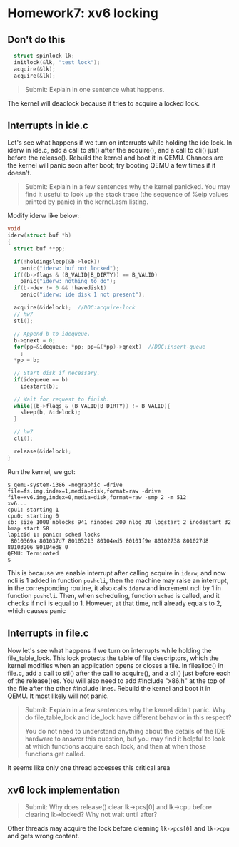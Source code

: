 # Homework7: xv6 locking

## Don't do this

```c
  struct spinlock lk;
  initlock(&lk, "test lock");
  acquire(&lk);
  acquire(&lk);
```

> Submit: Explain in one sentence what happens. 

The kernel will deadlock because it tries to acquire a locked lock.

## Interrupts in ide.c

Let's see what happens if we turn on interrupts while holding the ide lock. In iderw in ide.c, add a call to sti() after the acquire(), and a call to cli() just before the release(). Rebuild the kernel and boot it in QEMU. Chances are the kernel will panic soon after boot; try booting QEMU a few times if it doesn't. 

> Submit: Explain in a few sentences why the kernel panicked. You may find it useful to look up the stack trace (the sequence of %eip values printed by panic) in the kernel.asm listing.

Modify iderw like below:

```c
void
iderw(struct buf *b)
{
  struct buf **pp;

  if(!holdingsleep(&b->lock))
    panic("iderw: buf not locked");
  if((b->flags & (B_VALID|B_DIRTY)) == B_VALID)
    panic("iderw: nothing to do");
  if(b->dev != 0 && !havedisk1)
    panic("iderw: ide disk 1 not present");

  acquire(&idelock);  //DOC:acquire-lock
  // hw7
  sti();

  // Append b to idequeue.
  b->qnext = 0;
  for(pp=&idequeue; *pp; pp=&(*pp)->qnext)  //DOC:insert-queue
    ;
  *pp = b;

  // Start disk if necessary.
  if(idequeue == b)
    idestart(b);

  // Wait for request to finish.
  while((b->flags & (B_VALID|B_DIRTY)) != B_VALID){
    sleep(b, &idelock);
  }

  // hw7
  cli();

  release(&idelock);
}
```

Run the kernel, we got:

```shell
$ qemu-system-i386 -nographic -drive file=fs.img,index=1,media=disk,format=raw -drive file=xv6.img,index=0,media=disk,format=raw -smp 2 -m 512
xv6...
cpu1: starting 1
cpu0: starting 0
sb: size 1000 nblocks 941 ninodes 200 nlog 30 logstart 2 inodestart 32 bmap start 58
lapicid 1: panic: sched locks
 8010369a 801037d7 80105213 80104ed5 80101f9e 80102738 801027d8 80103206 80104ed8 0
QEMU: Terminated
$
```

This is because we enable interrupt after calling acquire in `iderw`, and now ncli is 1 added in function `pushcli`, then the machine may raise an interrupt, in the corresponding routine, it also calls `iderw` and increment ncli by 1 in function `pushcli`. Then, when scheduling, function `sched` is called, and it checks if ncli is equal to 1. However, at that time, ncli already equals to 2, which causes panic

## Interrupts in file.c

Now let's see what happens if we turn on interrupts while holding the file_table_lock. This lock protects the table of file descriptors, which the kernel modifies when an application opens or closes a file. In filealloc() in file.c, add a call to sti() after the call to acquire(), and a cli() just before each of the release()es. You will also need to add #include "x86.h" at the top of the file after the other #include lines. Rebuild the kernel and boot it in QEMU. It most likely will not panic.

> Submit: Explain in a few sentences why the kernel didn't panic. Why do file_table_lock and ide_lock have different behavior in this respect?
> 
> You do not need to understand anything about the details of the IDE hardware to answer this question, but you may find it helpful to look at which functions acquire each lock, and then at when those functions get called.

It seems like only one thread accesses this critical area

## xv6 lock implementation

> Submit: Why does release() clear lk->pcs[0] and lk->cpu before clearing lk->locked? Why not wait until after?

Other threads may acquire the lock before cleaning `lk->pcs[0]` and `lk->cpu` and gets wrong content.
